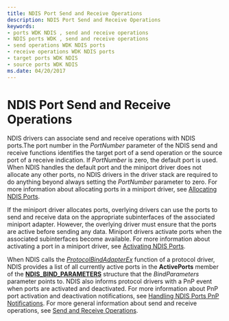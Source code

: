 ```yaml
---
title: NDIS Port Send and Receive Operations
description: NDIS Port Send and Receive Operations
keywords:
- ports WDK NDIS , send and receive operations
- NDIS ports WDK , send and receive operations
- send operations WDK NDIS ports
- receive operations WDK NDIS ports
- target ports WDK NDIS
- source ports WDK NDIS
ms.date: 04/20/2017
---
```


# NDIS Port Send and Receive Operations





NDIS drivers can associate send and receive operations with NDIS ports.The port number in the *PortNumber* parameter of the NDIS send and receive functions identifies the target port of a send operation or the source port of a receive indication. If *PortNumber* is zero, the default port is used. When NDIS handles the default port and the miniport driver does not allocate any other ports, no NDIS drivers in the driver stack are required to do anything beyond always setting the *PortNumber* parameter to zero. For more information about allocating ports in a miniport driver, see [Allocating NDIS Ports](allocating-an-ndis-port.md).

If the miniport driver allocates ports, overlying drivers can use the ports to send and receive data on the appropriate subinterfaces of the associated miniport adapter. However, the overlying driver must ensure that the ports are active before sending any data. Miniport drivers activate ports when the associated subinterfaces become available. For more information about activating a port in a miniport driver, see [Activating NDIS Ports](activating-an-ndis-port.md).

When NDIS calls the [*ProtocolBindAdapterEx*](/windows-hardware/drivers/ddi/ndis/nc-ndis-protocol_bind_adapter_ex) function of a protocol driver, NDIS provides a list of all currently active ports in the **ActivePorts** member of the [**NDIS\_BIND\_PARAMETERS**](/windows-hardware/drivers/ddi/ndis/ns-ndis-_ndis_bind_parameters) structure that the *BindParameters* parameter points to. NDIS also informs protocol drivers with a PnP event when ports are activated and deactivated. For more information about PnP port activation and deactivation notifications, see [Handling NDIS Ports PnP Notifications](handling-ndis-ports-pnp-event-notifications.md). For more general information about send and receive operations, see [Send and Receive Operations](send-and-receive-operations.md).

 

